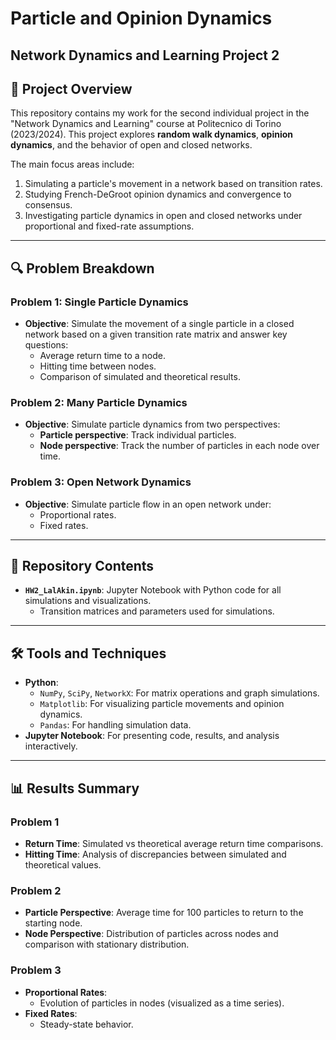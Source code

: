# Particle and Opinion Dynamics 
## Network Dynamics and Learning Project 2

## 📜 Project Overview
This repository contains my work for the second individual project in the "Network Dynamics and Learning" course at Politecnico di Torino (2023/2024). This project explores **random walk dynamics**, **opinion dynamics**, and the behavior of open and closed networks.

The main focus areas include:
1. Simulating a particle's movement in a network based on transition rates.
2. Studying French-DeGroot opinion dynamics and convergence to consensus.
3. Investigating particle dynamics in open and closed networks under proportional and fixed-rate assumptions.

---

## 🔍 Problem Breakdown

### **Problem 1: Single Particle Dynamics**
- **Objective**: Simulate the movement of a single particle in a closed network based on a given transition rate matrix and answer key questions:
  - Average return time to a node.
  - Hitting time between nodes.
  - Comparison of simulated and theoretical results.

### **Problem 2: Many Particle Dynamics**
- **Objective**: Simulate particle dynamics from two perspectives:
  - **Particle perspective**: Track individual particles.
  - **Node perspective**: Track the number of particles in each node over time.

### **Problem 3: Open Network Dynamics**
- **Objective**: Simulate particle flow in an open network under:
  - Proportional rates.
  - Fixed rates.
  
---

## 📂 Repository Contents
- **`HW2_LalAkin.ipynb`**: Jupyter Notebook with Python code for all simulations and visualizations.
  - Transition matrices and parameters used for simulations.

---

## 🛠️ Tools and Techniques
- **Python**:
  - `NumPy`, `SciPy`, `NetworkX`: For matrix operations and graph simulations.
  - `Matplotlib`: For visualizing particle movements and opinion dynamics.
  - `Pandas`: For handling simulation data.
- **Jupyter Notebook**: For presenting code, results, and analysis interactively.

---

## 📊 Results Summary
### Problem 1
- **Return Time**: Simulated vs theoretical average return time comparisons.
- **Hitting Time**: Analysis of discrepancies between simulated and theoretical values.

### Problem 2
- **Particle Perspective**: Average time for 100 particles to return to the starting node.
- **Node Perspective**: Distribution of particles across nodes and comparison with stationary distribution.

### Problem 3
- **Proportional Rates**:
  - Evolution of particles in nodes (visualized as a time series).
- **Fixed Rates**:
  - Steady-state behavior.
